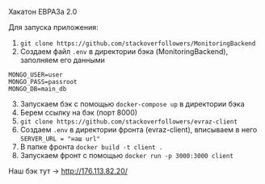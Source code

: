 Хакатон ЕВРАЗа 2.0

Для запуска приложения:
1. `git clone https://github.com/stackoverfollowers/MonitoringBackend`
2. Создаем файл `.env` в директории бэка (MonitoringBackend), заполняем его данными
```
MONGO_USER=user
MONGO_PASS=passroot
MONGO_DB=main_db
```
3. Запускаем бэк с помощью `docker-compose up` в директории бэка
4. Берем ссылку на бэк (порт 8000)
5. `git clone https://github.com/stackoverfollowers/evraz-client`
6. Создаем `.env` в директории фронта (evraz-client), вписываем в него 
`SERVER_URL = "наш url"`
7. В папке фронта `docker build -t client .`
8. Запускаем фронт с помощью `docker run -p 3000:3000 client`

Наш бэк тут -> http://176.113.82.20/